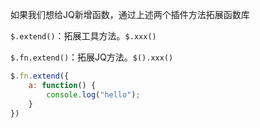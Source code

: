 如果我们想给JQ新增函数，通过上述两个插件方法拓展函数库

`$.extend()`：拓展工具方法。`$.xxx()`

`$.fn.extend()`：拓展JQ方法。`$().xxx()`

```js
$.fn.extend({
    a: function() {
        console.log("hello");
    }
})
```

